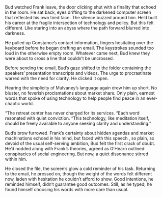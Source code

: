 Bud watched Frank leave, the door clicking shut with a finality that echoed in the room. He sat back, eyes drifting to the darkened computer screen that reflected his own tired face. The silence buzzed around him. He’d built his career at the fragile intersection of technology and policy. But this felt different. Like staring into an abyss where the path forward blurred into darkness. 

He pulled up Constance’s contact information, fingers hesitating over the keyboard before he began drafting an email. The keystrokes sounded too loud in the otherwise empty room. Whatever came next, Bud knew they were about to cross a line that couldn’t be uncrossed. 

Before sending the email, Bud’s gaze shifted to the folder containing the speakers’ presentation transcripts and videos. The urge to procrastinate warred with the need for clarity. He clicked it open. 

Hearing the simplicity of Mulvaney’s language again drew him up short. No bluster, no feverish proclamations about market share. Only plain, earnest words that spoke of using technology to help people find peace in an ever-chaotic world. 

“The retreat center has never charged for its services. “Each word resonated with quiet conviction. “This technology, like meditation itself, should be freely available to anyone seeking clarity and understanding.” 

Bud’s brow furrowed. Frank’s certainty about hidden agendas and market machinations echoed in his mind, but faced with this speech , so plain, so devoid of the usual self-serving ambition, Bud felt the first crack of doubt. He’d nodded along with Frank’s theories, agreed as O’Hearn outlined conspiracies of social engineering. But now, a quiet dissonance stirred within him. 

He closed the file, the screen’s glow a cold reminder of his task. Returning to the email, he pressed on, though the weight of the words felt different now, laden with hesitation he couldn’t afford to show. Good intentions, he reminded himself, didn’t guarantee good outcomes. Still, as he typed, he found himself choosing his words with more care than usual.
